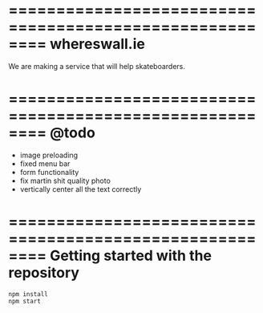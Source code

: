 ========================================================
whereswall.ie
========================================================
We are making a service that will help skateboarders.

========================================================
@todo
========================================================
  - image preloading
  - fixed menu bar
  - form functionality
  - fix martin shit quality photo
  - vertically center all the text correctly

========================================================
Getting started with the repository
========================================================

    npm install
    npm start
